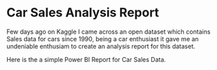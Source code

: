 # Car Sales Analysis Report

Few days ago on Kaggle I came across an open dataset which contains Sales data for cars since 1990, being a car enthusiast it gave me an undeniable enthusiam to create an analysis report for this dataset. 

Here is the a simple Power BI Report for Car Sales Data.
